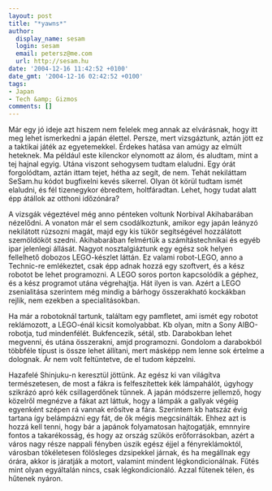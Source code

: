 ```yaml
---
layout: post
title: "*yawns*"
author:
  display_name: sesam
  login: sesam
  email: petersz@me.com
  url: http://sesam.hu
date: '2004-12-16 11:42:52 +0100'
date_gmt: '2004-12-16 02:42:52 +0100'
tags:
- Japan
- Tech &amp; Gizmos
comments: []
---
```


Már egy jó ideje azt hiszem nem felelek meg annak az elvárásnak, hogy itt meg lehet ismerkedni a japán élettel. Persze, mert vizsgáztunk, aztán jött ez a taktikai játék az egyetemekkel. Érdekes hatása van amúgy az elmúlt heteknek. Ma például este kilenckor elynomott az álom, és aludtam, mint a tej hajnal egyig. Utána viszont sehogysem tudtam elaludni. Egy órát forgolódtam, aztán ittam tejet, hétha az segít, de nem. Tehát nekiláttam SeSam.hu kódot bugfixelni kevés sikerrel. Olyan öt körül tudtam ismét elaludni, és fél tizenegykor ébredtem, holtfáradtan. Lehet, hogy tudat alatt épp átállok az otthoni időzónára?

A vizsgák végeztével még anno pénteken voltunk Norbival Akihabarában nézelődni. A vonaton már el sem csodálkoztunk, amikor egy japán leányzó nekilátott rúzsozni magát, majd egy kis tükör segítségével hozzálátott szemöldököt szedni. Akihabarában felmértük a számítástechnikai és egyéb ipar jelenlegi állását. Nagyot nosztalgiáztunk egy egész sok helyen fellelhető dobozos LEGO-készlet láttán. Ez valami robot-LEGO, anno a Technic-re emlékeztet, csak épp adnak hozzá egy szoftvert, és a kész robotot be lehet programozni. A LEGO soros porton kapcsolódik a géphez, és a kész programot utána végrehajtja. Hát ilyen is van. Azért a LEGO zsenialitása szerintem még mindig a bárhogy összerakható kockákban rejlik, nem ezekben a specialitásokban.

Ha már a robotoknál tartunk, találtam egy pamfletet, ami ismét egy robotot reklámozott, a LEGO-énál kicsit komolyabbat. Kb olyan, mitn a Sony AIBO-robotja, tud mindenfélét. Bukfencezik, sétál, stb. Darabokban lehet megvenni, és utána összerakni, amjd programozni. Gondolom a darabokból többféle típust is össze lehet állítani, mert másképp nem lenne sok értelme a dolognak. Ár nem volt feltüntetve, de el tudom képzelni.

Hazafelé Shinjuku-n keresztül jöttünk. Az egész ki van világítva természetesen, de most a fákra is felfeszítettek kék lámpahálót, úgyhogy szikrázó apró kék csillagerdőnek tűnnek. A japán módszerre jellemző, hogy közelről megnézve a fákat azt láttuk, hogy a lámpák a gallyak végéig egyenként szépen rá vannak erősítve a fára. Szerintem kb hatszáz évig tartana így belámpázni egy fát, de ők mégis megcsinálták. Ehhez azt is hozzá kell tenni, hogy bár a japánok folyamatosan hajtogatják, emnnyire fontos a takarékosság, és hogy az ország szűkös erőforrásokban, azért a város nagy része nappali fényben úszik egész éjjel a fényreklámoktól, városban tökéletesen fölösleges dzsipekkel járnak, és ha megállnak egy órára, akkor is járatják a motort, valamint mindent légkondicionálnak. Fűtés mint olyan egyáltalán nincs, csak légkondicionáló. Azzal fűtenek télen, és hűtenek nyáron.
